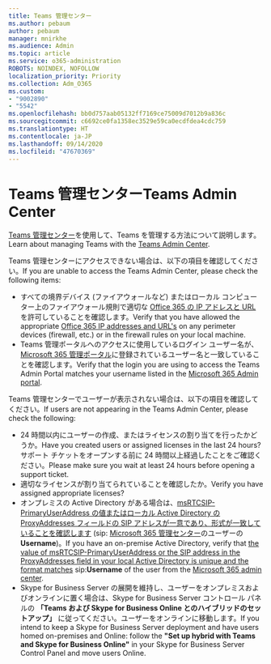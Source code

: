 ```yaml
---
title: Teams 管理センター
ms.author: pebaum
author: pebaum
manager: mnirkhe
ms.audience: Admin
ms.topic: article
ms.service: o365-administration
ROBOTS: NOINDEX, NOFOLLOW
localization_priority: Priority
ms.collection: Adm_O365
ms.custom:
- "9002890"
- "5542"
ms.openlocfilehash: bb0d757aab05132ff7169ce75009d7012b9a836c
ms.sourcegitcommit: c6692ce0fa1358ec3529e59ca0ecdfdea4cdc759
ms.translationtype: HT
ms.contentlocale: ja-JP
ms.lasthandoff: 09/14/2020
ms.locfileid: "47670369"
---
```

# <a name="teams-admin-center"></a><span data-ttu-id="ff8f8-102">Teams 管理センター</span><span class="sxs-lookup"><span data-stu-id="ff8f8-102">Teams Admin Center</span></span>

<span data-ttu-id="ff8f8-103">[Teams 管理センター](https://docs.microsoft.com/microsoftteams/manage-teams-skypeforbusiness-admin-center)を使用して、Teams を管理する方法について説明します。</span><span class="sxs-lookup"><span data-stu-id="ff8f8-103">Learn about managing Teams with the [Teams Admin Center](https://docs.microsoft.com/microsoftteams/manage-teams-skypeforbusiness-admin-center).</span></span>

<span data-ttu-id="ff8f8-104">Teams 管理センターにアクセスできない場合は、以下の項目を確認してください。</span><span class="sxs-lookup"><span data-stu-id="ff8f8-104">If you are unable to access the Teams Admin Center, please check the following items:</span></span>

- <span data-ttu-id="ff8f8-105">すべての境界デバイス (ファイアウォールなど) またはローカル コンピューター上のファイアウォール規則で適切な [Office 365 の IP アドレスと URL](https://docs.microsoft.com/Office365/Enterprise/office-365-ip-web-service) を許可していることを確認します。</span><span class="sxs-lookup"><span data-stu-id="ff8f8-105">Verify that you have allowed the appropriate [Office 365 IP addresses and URL's](https://docs.microsoft.com/Office365/Enterprise/office-365-ip-web-service) on any perimeter devices (firewall, etc.) or in the firewall rules on your local machine.</span></span>
- <span data-ttu-id="ff8f8-106">Teams 管理ポータルへのアクセスに使用しているログイン ユーザー名が、[Microsoft 365 管理ポータル](https://admin.microsoft.com/Adminportal/Home?source=applauncher#/users)に登録されているユーザー名と一致していることを確認します。</span><span class="sxs-lookup"><span data-stu-id="ff8f8-106">Verify that the login you are using to access the Teams Admin Portal matches your username listed in the [Microsoft 365 Admin portal](https://admin.microsoft.com/Adminportal/Home?source=applauncher#/users).</span></span>

<span data-ttu-id="ff8f8-107">Teams 管理センターでユーザーが表示されない場合は、以下の項目を確認してください。</span><span class="sxs-lookup"><span data-stu-id="ff8f8-107">If users are not appearing in the Teams Admin Center, please check the following:</span></span>

- <span data-ttu-id="ff8f8-108">24 時間以内にユーザーの作成、またはライセンスの割り当てを行ったかどうか。</span><span class="sxs-lookup"><span data-stu-id="ff8f8-108">Have you created users or assigned licenses in the last 24 hours?</span></span> <span data-ttu-id="ff8f8-109">サポート チケットをオープンする前に 24 時間以上経過したことをご確認ください。</span><span class="sxs-lookup"><span data-stu-id="ff8f8-109">Please make sure you wait at least 24 hours before opening a support ticket.</span></span>
- <span data-ttu-id="ff8f8-110">適切なライセンスが割り当てられていることを確認したか。</span><span class="sxs-lookup"><span data-stu-id="ff8f8-110">Verify you have assigned appropriate licenses?</span></span>
- <span data-ttu-id="ff8f8-111">オンプレミスの Active Directory がある場合は、[msRTCSIP-PrimaryUserAddress の値またはローカル Active Directory の ProxyAddresses フィールドの SIP アドレスが一意であり、形式が一致していることを確認します](https://docs.microsoft.com/skypeforbusiness/troubleshoot/online-configuration/msrtcsip-primaryuseraddress-proxyaddaddress) (sip: [Microsoft 365 管理センター](https://admin.microsoft.com/Adminportal/Home?source=applauncher#/users)のユーザーの **Username**)。</span><span class="sxs-lookup"><span data-stu-id="ff8f8-111">If you have an on-premise Active Directory, verify that [the value of msRTCSIP-PrimaryUserAddress or the SIP address in the ProxyAddresses field in your local Active Directory is unique and the format matches](https://docs.microsoft.com/skypeforbusiness/troubleshoot/online-configuration/msrtcsip-primaryuseraddress-proxyaddaddress) sip:**Username** of the user from the [Microsoft 365 admin center](https://admin.microsoft.com/Adminportal/Home?source=applauncher#/users).</span></span>
- <span data-ttu-id="ff8f8-112">Skype for Business Server の展開を維持し、ユーザーをオンプレミスおよびオンラインに置く場合は、Skype for Business Server コントロール パネルの **「Teams および Skype for Business Online とのハイブリッドのセットアップ」** に従ってください。ユーザーをオンラインに移動します。</span><span class="sxs-lookup"><span data-stu-id="ff8f8-112">If you intend to keep a Skype for Business Server deployment and have users homed on-premises and Online: follow the **"Set up hybrid with Teams and Skype for Business Online"** in your Skype for Business Server Control Panel and move users Online.</span></span>
